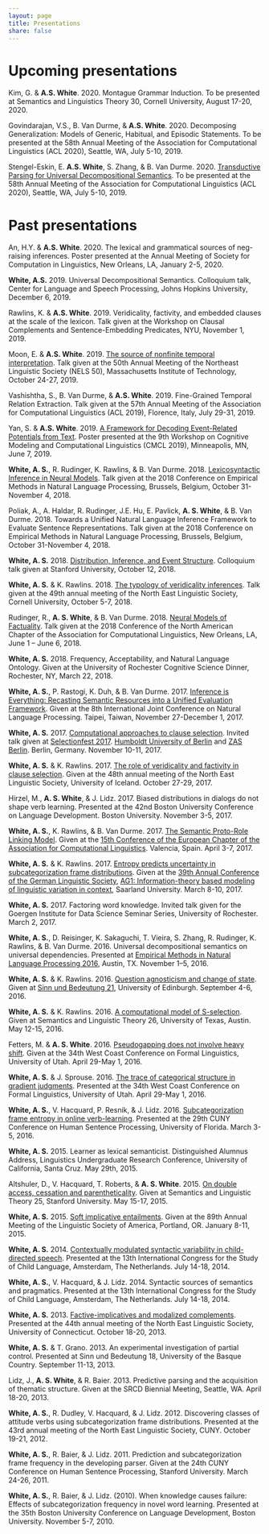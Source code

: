 ```yaml
---
layout: page
title: Presentations
share: false
---
```


# Upcoming presentations

Kim, G. & **A.S. White**. 2020. Montague Grammar Induction. To be presented at Semantics and Linguistics Theory 30, Cornell University, August 17-20, 2020.

Govindarajan, V.S., B. Van Durme, & **A.S. White**. 2020. Decomposing Generalization: Models of Generic, Habitual, and Episodic Statements. To be presented at the 58th Annual Meeting of the Association for Computational Linguistics (ACL 2020), Seattle, WA, July 5-10, 2019.

Stengel-Eskin, E. **A.S. White**, S. Zhang, & B. Van Durme. 2020. [Transductive Parsing for Universal Decompositional Semantics](https://arxiv.org/pdf/1910.10138). To be presented at the 58th Annual Meeting of the Association for Computational Linguistics (ACL 2020), Seattle, WA, July 5-10, 2019.

# Past presentations

An, H.Y. & **A.S. White**. 2020. The lexical and grammatical sources of neg-raising inferences. Poster presented at the Annual Meeting of Society for Computation in Linguistics, New Orleans, LA, January 2-5, 2020.

**White, A.S.** 2019. Universal Decompositional Semantics. Colloquium talk, Center for Language and Speech Processing, Johns Hopkins University, December 6, 2019.

Rawlins, K. & **A.S. White**. 2019. Veridicality, factivity, and embedded clauses at the scale of the lexicon. Talk given at the Workshop on Clausal Complements and Sentence-Embedding Predicates, NYU, November 1, 2019.

Moon, E. & **A.S. White**. 2019. [The source of nonfinite temporal interpretation](presentations/slides/moon_nels50_slides.pdf). Talk given at the 50th Annual Meeting of the Northeast Linguistic Society (NELS 50), Massachusetts Institute of Technology, October 24-27, 2019.

Vashishtha, S., B. Van Durme, & **A.S. White**. 2019. Fine-Grained Temporal Relation Extraction. Talk given at the 57th Annual Meeting of the Association for Computational Linguistics (ACL 2019), Florence, Italy, July 29-31, 2019.

Yan, S. & **A.S. White**. 2019. [A Framework for Decoding Event-Related Potentials from Text](presentations/posters/yan_cmcl2019_poster.pdf). Poster presented at the 9th Workshop on Cognitive Modeling and Computational Linguistics (CMCL 2019), Minneapolis, MN, June 7, 2019.

**White, A. S.**, R. Rudinger, K. Rawlins, & B. Van Durme. 2018. [Lexicosyntactic Inference in Neural Models](presentations/slides/white_emnlp2018_lexicosyntactic_slides.pptx). Talk given at the 2018 Conference on Empirical Methods in Natural Language Processing, Brussels, Belgium, October 31-November 4, 2018.

Poliak, A., A. Haldar, R. Rudinger, J.E. Hu, E. Pavlick, **A. S. White**, & B. Van Durme. 2018. Towards a Unified Natural Language Inference Framework to Evaluate Sentence Representations. Talk given at the 2018 Conference on Empirical Methods in Natural Language Processing, Brussels, Belgium, October 31-November 4, 2018.

**White, A. S.** 2018. [Distribution, Inference, and Event Structure](presentations/slides/white_stanford_colloq_slides.pdf). Colloquium talk given at Stanford University, October 12, 2018.

**White, A. S.** & K. Rawlins. 2018. [The typology of veridicality inferences](presentations/slides/white_nels49_slides.pdf). Talk given at the 49th annual meeting of the North East Linguistic Society, Cornell University, October 5-7, 2018.

Rudinger, R., **A. S. White**, & B. Van Durme. 2018. [Neural Models of Factuality](presentations/slides/rudinger_naacl2018_slides.pdf). Talk given at the 2018 Conference of the North American Chapter of the Association for Computational Linguistics, New Orleans, LA, June 1 – June 6, 2018.

**White, A. S.** 2018. Frequency, Acceptability, and Natural Language Ontology. Given at the University of Rochester Cognitive Science Dinner, Rochester, NY, March 22, 2018.

**White, A. S.**, P. Rastogi, K. Duh, & B. Van Durme. 2017. [Inference is Everything: Recasting Semantic Resources into a Unified Evaluation Framework](presentations/slides/white_ijcnlp17_slides.pdf). Given at the 8th International Joint Conference on Natural Language Processing. Taipei, Taiwan, November 27-December 1, 2017.

**White, A. S.** 2017.  [Computational approaches to clause selection](presentations/slides/white_selectionfest2017_slides.pdf).  Invited talk given at [Selectionfest 2017](http://patrickdelliott.com/selectionfest/). [Humboldt University of Berlin](https://www.hu-berlin.de/en/) and [ZAS Berlin](http://www.zas-berlin.de/). Berlin, Germany. November 10-11, 2017.

**White, A. S.** & K. Rawlins. 2017. [The role of veridicality and factivity in clause selection](presentations/slides/white_nels48_slides.pdf). Given at the 48th annual meeting of the North East Linguistic Society, University of Iceland. October 27-29, 2017.

Hirzel, M., **A. S. White**, & J. Lidz. 2017. Biased distributions in dialogs do not shape verb learning. Presented at the 42nd Boston University Conference on Language Development. Boston University. November 3-5, 2017.

**White, A. S.**, K. Rawlins, & B. Van Durme. 2017. [The Semantic Proto-Role Linking Model](https://docs.google.com/presentation/d/1lcl-sSI9FFFbSXT9ajoRyFZXbFW-nucFs8Ahe9p5atM/edit?usp=sharing). Given at the [15th Conference of the European Chapter of the Association for Computational Linguistics](http://eacl2017.org/). Valencia, Spain. April 3-7, 2017.

**White, A. S.** & K. Rawlins. 2017. [Entropy predicts uncertainty in subcategorization frame distributions](https://docs.google.com/presentation/d/1h--TW-ITRYdW311gqM_RV5rLFTTIfxU4HOYucVWFNA0/edit?usp=sharing). Given at the [39th Annual Conference of the German Linguistic Society](http://dgfs2017.uni-saarland.de/wordpress/en/), [AG1: Information-theory based modeling of linguistic variation in context](http://dgfs2017.uni-saarland.de/wordpress/en/sessions/ag-1/), Saarland University. March 8-10, 2017.

**White, A. S.** 2017.  Factoring word knowledge. Invited talk given for the Goergen Institute for Data Science Seminar Series, University of Rochester. March 2, 2017.

**White, A. S.**, D. Reisinger, K. Sakaguchi, T. Vieira, S. Zhang, R. Rudinger, K. Rawlins, & B. Van Durme. 2016. Universal decompositional semantics on universal dependencies. Presented at [Empirical Methods in Natural Language Processing 2016](http://www.emnlp2016.net/), Austin, TX. November 1–5, 2016.

**White, A. S.** & K. Rawlins. 2016. [Question agnosticism and change of state](presentations/slides/white_sub21_slides.pdf). Given at [Sinn und Bedeutung 21](https://sites.google.com/site/sinnundbedeutung21/), University of Edinburgh. September 4-6, 2016.

**White, A. S.** & K. Rawlins. 2016. [A computational model of S-selection](presentations/slides/white_salt_2016_slides.pdf). Given at Semantics and Linguistic Theory 26, University of Texas, Austin. May 12-15, 2016.

Fetters, M. & **A. S. White**. 2016. [Pseudogapping does not involve heavy shift](https://docs.google.com/presentation/d/1A5va6y6fsG12U96G_NsW2BtWfgx221DU7ku0uZyQao4/edit?usp=sharing). Given at the 34th West Coast Conference on Formal Linguistics, University of Utah. April 29-May 1, 2016.

**White, A. S.** & J. Sprouse. 2016. [The trace of categorical structure in gradient judgments](presentations/posters/white_sprouse_wccfl34_poster.pdf). Presented at the 34th West Coast Conference on Formal Linguistics, University of Utah. April 29-May 1, 2016.

**White, A. S.**, V. Hacquard, P. Resnik, & J. Lidz. 2016. [Subcategorization frame entropy in online verb-learning](presentations/posters/white_cuny2016_poster.pdf). Presented at the 29th CUNY Conference on Human Sentence Processing, University of Florida. March 3-5, 2016.

**White, A. S.** 2015. Learner as lexical semanticist. Distinguished Alumnus Address, Linguistics Undergraduate Research Conference, University of California, Santa Cruz. May 29th, 2015.

Altshuler, D., V. Hacquard, T. Roberts, & **A. S. White**. 2015. [On double access, cessation and parentheticality](https://docs.google.com/presentation/d/1wPUTIcIbYk2SSOEMz6CsLcyS31-4hs62t7QyPvHt28k/edit?usp=sharing). Given at Semantics and Linguistic Theory 25, Stanford University. May 15-17, 2015.

**White, A. S.** 2015. [Soft implicative entailments](https://docs.google.com/presentation/d/1qAopUSp6G2IdMyUrvZKoRfcQ25N5--6nSd53Z4SymL0/edit?usp=sharing). Given at the 89th Annual Meeting of the Linguistic Society of America, Portland, OR. January 8-11, 2015.

**White, A. S.** 2014. [Contextually modulated syntactic variability in child-directed speech](presentations/posters/white_iascl2014_poster.pdf). Presented at the 13th International Congress for the Study of Child Language, Amsterdam, The Netherlands. July 14-18, 2014.

**White, A. S.**, V. Hacquard, & J. Lidz. 2014. Syntactic sources of semantics and pragmatics. Presented at the 13th International Congress for the Study of Child Language, Amsterdam, The Netherlands. July 14-18, 2014.

**White, A. S.** 2013. [Factive-implicatives and modalized complements](presentations/posters/white_nels44_poster.pdf). Presented at the 44th annual meeting of the North East Linguistic Society, University of Connecticut. October 18-20, 2013.

**White, A. S.** & T. Grano. 2013. An experimental investigation of partial control. Presented at Sinn und Bedeutung 18, University of the Basque Country. September 11-13, 2013.

Lidz, J., **A. S. White**, & R. Baier. 2013. Predictive parsing and the acquisition of thematic structure. Given at the SRCD Biennial Meeting, Seattle, WA. April 18-20, 2013.

**White, A. S.**, R. Dudley, V. Hacquard, & J. Lidz. 2012. Discovering classes of attitude verbs using subcategorization frame distributions. Presented at the 43rd annual meeting of the North East Linguistic Society, CUNY. October 19-21, 2012.

**White, A. S.**, R. Baier, & J. Lidz. 2011. Prediction and subcategorization frame frequency in the developing parser. Given at the 24th CUNY Conference on Human Sentence Processing, Stanford University. March 24-26, 2011.

**White, A. S.**, R. Baier, & J. Lidz. (2010). When knowledge causes failure: Effects of subcategorization frequency in novel word learning. Presented at the 35th Boston University Conference on Language Development, Boston University. November 5-7, 2010.
